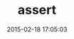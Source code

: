 ---
layout: post
title:  "assert"
repo:   "redding/assert"
date:   2015-02-18 17:05:03
gemurl: http://github.com/redding/assert
---